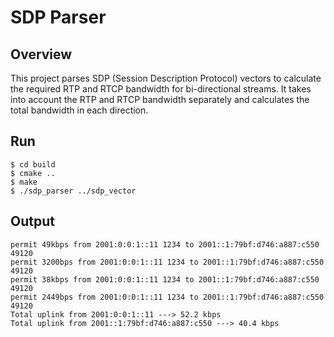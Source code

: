 # SDP Parser

## Overview

This project parses SDP (Session Description Protocol) vectors to calculate the required RTP and RTCP bandwidth for bi-directional streams. It takes into account the RTP and RTCP bandwidth separately and calculates the total bandwidth in each direction.

## Run
```shell
$ cd build
$ cmake ..
$ make
$ ./sdp_parser ../sdp_vector
```

## Output
```shell
permit 49kbps from 2001:0:0:1::11 1234 to 2001::1:79bf:d746:a887:c550 49120
permit 3200bps from 2001:0:0:1::11 1234 to 2001::1:79bf:d746:a887:c550 49120
permit 38kbps from 2001:0:0:1::11 1234 to 2001::1:79bf:d746:a887:c550 49120
permit 2449bps from 2001:0:0:1::11 1234 to 2001::1:79bf:d746:a887:c550 49120
Total uplink from 2001:0:0:1::11 ---> 52.2 kbps
Total uplink from 2001::1:79bf:d746:a887:c550 ---> 40.4 kbps
```


